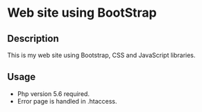 # Web site using BootStrap

## Description

This is my web site using Bootstrap, CSS and JavaScript libraries.

## Usage

- Php version 5.6 required.
- Error page is handled in .htaccess.
